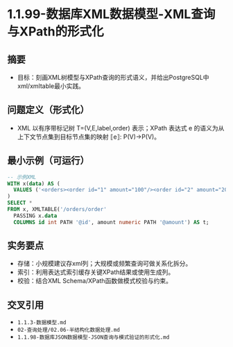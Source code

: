 ﻿# 1.1.99-数据库XML数据模型-XML查询与XPath的形式化

## 摘要

- 目标：刻画XML树模型与XPath查询的形式语义，并给出PostgreSQL中xml/xmltable最小实践。

## 问题定义（形式化）

- XML 以有序带标记树 T=(V,E,label,order) 表示；XPath 表达式 e 的语义为从上下文节点集到目标节点集的映射 ⟦e⟧: P(V)→P(V)。

## 最小示例（可运行）

```sql
-- 示例XML
WITH x(data) AS (
  VALUES ('<orders><order id="1" amount="100"/><order id="2" amount="200"/></orders>'::xml)
)
SELECT *
FROM x, XMLTABLE('/orders/order'
  PASSING x.data
  COLUMNS id int PATH '@id', amount numeric PATH '@amount') AS t;
```

## 实务要点

- 存储：小规模建议存xml列；大规模或频繁查询可做关系化拆分。
- 索引：利用表达式索引缓存关键XPath结果或使用生成列。
- 校验：结合XML Schema/XPath函数做模式校验与约束。

## 交叉引用

- `1.1.3-数据模型.md`
- `02-查询处理/02.06-半结构化数据处理.md`
- `1.1.98-数据库JSON数据模型-JSON查询与模式验证的形式化.md`
